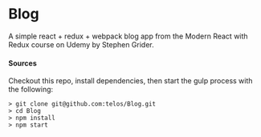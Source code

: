 # Blog

A simple react + redux + webpack blog app from the Modern React with Redux course on Udemy by Stephen Grider.

#### Sources
Checkout this repo, install dependencies, then start the gulp process with the following:

```
> git clone git@github.com:telos/Blog.git
> cd Blog
> npm install
> npm start
```
